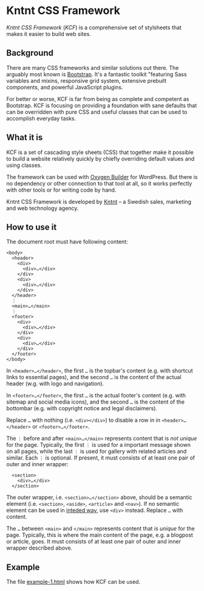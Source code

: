 # Kntnt CSS Framework

*Kntnt CSS Framework* (*KCF*) is a comprehensive set of stylsheets that makes it easier to build web sites.

## Background

There are many CSS frameworks and similar solutions out there. The arguably most known is [Bootstrap](https://getbootstrap.com/). It's a fantastic toolkit "featuring Sass variables and mixins, responsive grid system, extensive prebuilt components, and powerful JavaScript plugins.

For better or worse, KCF is far from being as complete and competent as Bootstrap. KCF is focusing on providing a foundation with sane defaults that can be overridden with pure CSS and useful classes that can be used to accomplish everyday tasks.

## What it is

KCF is a set of cascading style sheets (CSS) that together make it possible to build a website relatively quickly by chiefly overriding default values and using classes.

The framework can be used with [Oxygen Builder](https://oxygenbuilder.com/) for WordPress. But there is no dependency or other connection to that tool at all, so it works perfectly with other tools or for writing code by hand.

Kntnt CSS Framework is developed by [Kntnt](https://www.kntnt.se) – a Swedish sales, marketing and web technology agency.

## How to use it

The document root must have following content:

    <body>
      <header>
        <div>
          <div>…</div>
        </div>
        <div>
          <div>…</div>
        </div>
      </header>
      ⋮
      <main>…</main>
      ⋮
      <footer>
        <div>
          <div>…</div>
        </div>
        <div>
          <div>…</div>
        </div>
      </footer>
    </body>

In `<header>…</header>`, the first `…` is the topbar's content (e.g. with shortcut links to essential pages), and the second `…` is the content of the actual header (w.g. with logo and navigation).

In `<footer>…</footer>`, the first `…` is the actual footer's content (e.g. with sitemap and social media icons), and the second `…` is the content of the bottombar (e.g. with copyright notice and legal disclaimers).

Replace `…` with nothing (i.e. `<div></div>`) to disable a row in in `<header>…</header>` or `<footer>…</footer>`.

The `⋮` before and after `<main>…</main>` represents content that is *not unique* for the page. Typically, the first `⋮` is used for a important message shown on all pages, while the last `⋮` is used for gallery with related articles and similar. Each `⋮` is optional. If present, it must consists of at least one pair of outer and inner wrapper:

      <section>
        <div>…</div>
      </section>

The outer wrapper, i.e. `<section>…</section>` above, should be a semantic element (i.e. `<section>`, `<aside>`, `<article>` and `<nav>`). If no semantic element can be used in [inteded way](https://www.smashingmagazine.com/2013/01/the-importance-of-sections/), use `<div>` instead. Replace `…` with content.

The `…` between `<main>` and `</main>` represents content that *is unique* for the page. Typically, this is where the main content of the page, e.g. a blogpost or article, goes. It must consists of at least one pair of outer and inner wrapper described above.

## Example

The file [example-1.html](https://github.com/Kntnt/kntnt-css-framework/blob/main/example/example-1.html) shows how KCF can be used.

